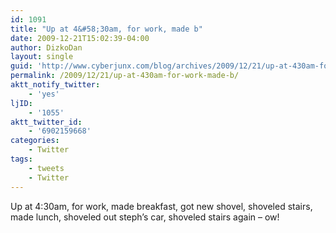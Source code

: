 ```yaml
---
id: 1091
title: "Up at 4&#58;30am, for work, made b"
date: 2009-12-21T15:02:39-04:00
author: DizkoDan
layout: single
guid: 'http://www.cyberjunx.com/blog/archives/2009/12/21/up-at-430am-for-work-made-b/'
permalink: /2009/12/21/up-at-430am-for-work-made-b/
aktt_notify_twitter:
    - 'yes'
ljID:
    - '1055'
aktt_twitter_id:
    - '6902159668'
categories:
    - Twitter
tags:
    - tweets
    - Twitter
---
```


Up at 4:30am, for work, made breakfast, got new shovel, shoveled stairs, made lunch, shoveled out steph’s car, shoveled stairs again – ow!
